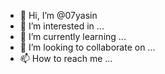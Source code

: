 - 👋 Hi, I’m @07yasin
- 👀 I’m interested in ...
- 🌱 I’m currently learning ...
- 💞️ I’m looking to collaborate on ...
- 📫 How to reach me ...

<!---
07yasin/07yasin is a ✨ special ✨ repository because its `README.md` (this file) appears on your GitHub profile.
You can click the Preview link to take a look at your changes.
--->
